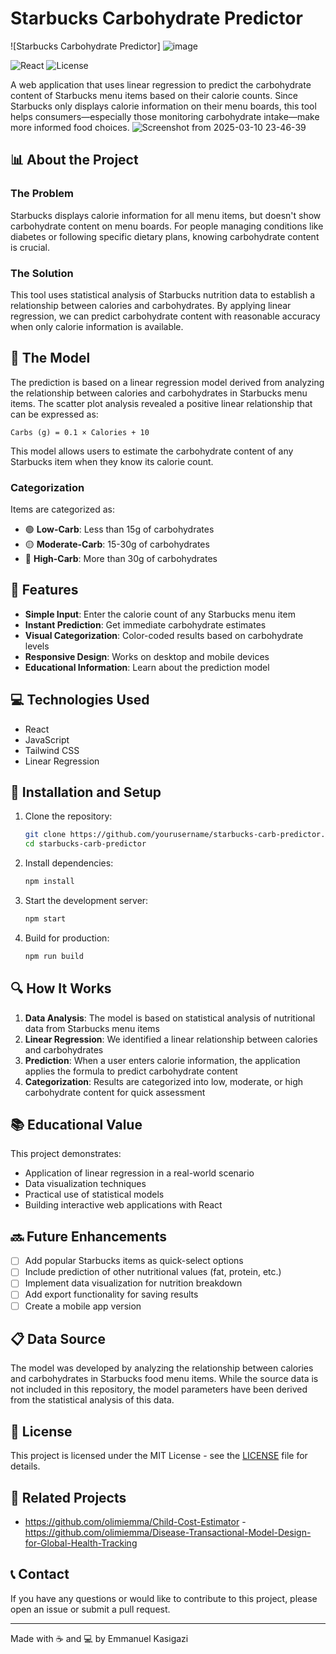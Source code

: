 # Starbucks Carbohydrate Predictor

![Starbucks Carbohydrate Predictor] ![image](https://github.com/user-attachments/assets/696bb21c-0d04-47a0-a123-62ab01fe2bfe)

![React](https://img.shields.io/badge/React-18.2.0-blue)
![License](https://img.shields.io/badge/License-MIT-green)

A web application that uses linear regression to predict the carbohydrate content of Starbucks menu items based on their calorie counts. Since Starbucks only displays calorie information on their menu boards, this tool helps consumers—especially those monitoring carbohydrate intake—make more informed food choices.
![Screenshot from 2025-03-10 23-46-39](https://github.com/user-attachments/assets/b11849dc-c55d-4024-9013-ebf2c48befc3)



## 📊 About the Project

### The Problem
Starbucks displays calorie information for all menu items, but doesn't show carbohydrate content on menu boards. For people managing conditions like diabetes or following specific dietary plans, knowing carbohydrate content is crucial.

### The Solution
This tool uses statistical analysis of Starbucks nutrition data to establish a relationship between calories and carbohydrates. By applying linear regression, we can predict carbohydrate content with reasonable accuracy when only calorie information is available.

## 🧮 The Model

The prediction is based on a linear regression model derived from analyzing the relationship between calories and carbohydrates in Starbucks menu items. The scatter plot analysis revealed a positive linear relationship that can be expressed as:

```
Carbs (g) = 0.1 × Calories + 10
```

This model allows users to estimate the carbohydrate content of any Starbucks item when they know its calorie count.

### Categorization
Items are categorized as:
- 🟢 **Low-Carb**: Less than 15g of carbohydrates
- 🟡 **Moderate-Carb**: 15-30g of carbohydrates
- 🔴 **High-Carb**: More than 30g of carbohydrates

## 🚀 Features

- **Simple Input**: Enter the calorie count of any Starbucks menu item
- **Instant Prediction**: Get immediate carbohydrate estimates
- **Visual Categorization**: Color-coded results based on carbohydrate levels
- **Responsive Design**: Works on desktop and mobile devices
- **Educational Information**: Learn about the prediction model

## 💻 Technologies Used

- React
- JavaScript
- Tailwind CSS
- Linear Regression

## 🔧 Installation and Setup

1. Clone the repository:
   ```bash
   git clone https://github.com/yourusername/starbucks-carb-predictor.git
   cd starbucks-carb-predictor
   ```

2. Install dependencies:
   ```bash
   npm install
   ```

3. Start the development server:
   ```bash
   npm start
   ```

4. Build for production:
   ```bash
   npm run build
   ```

## 🔍 How It Works

1. **Data Analysis**: The model is based on statistical analysis of nutritional data from Starbucks menu items
2. **Linear Regression**: We identified a linear relationship between calories and carbohydrates
3. **Prediction**: When a user enters calorie information, the application applies the formula to predict carbohydrate content
4. **Categorization**: Results are categorized into low, moderate, or high carbohydrate content for quick assessment

## 📚 Educational Value

This project demonstrates:
- Application of linear regression in a real-world scenario
- Data visualization techniques
- Practical use of statistical models
- Building interactive web applications with React

## 🔜 Future Enhancements

- [ ] Add popular Starbucks items as quick-select options
- [ ] Include prediction of other nutritional values (fat, protein, etc.)
- [ ] Implement data visualization for nutrition breakdown
- [ ] Add export functionality for saving results
- [ ] Create a mobile app version

## 📋 Data Source

The model was developed by analyzing the relationship between calories and carbohydrates in Starbucks food menu items. While the source data is not included in this repository, the model parameters have been derived from the statistical analysis of this data.

## 📄 License

This project is licensed under the MIT License - see the [LICENSE](LICENSE) file for details.

## 🔗 Related Projects

- https://github.com/olimiemma/Child-Cost-Estimator <pr>
-https://github.com/olimiemma/Disease-Transactional-Model-Design-for-Global-Health-Tracking

## 📞 Contact

If you have any questions or would like to contribute to this project, please open an issue or submit a pull request.

---

Made with ☕ and 💻 by Emmanuel Kasigazi
